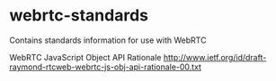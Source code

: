 webrtc-standards
================

Contains standards information for use with WebRTC

WebRTC JavaScript Object API Rationale
http://www.ietf.org/id/draft-raymond-rtcweb-webrtc-js-obj-api-rationale-00.txt
